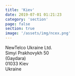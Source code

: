 ```yaml
---
title: 'Kiev'
date: 2019-07-01 01:21:23
category: 'section'
page: false
section: true
image: '/assets/img/ncex.png'
---
```


NewTelco Ukraine Ltd. <br />
Simyi Prakhovykh 50 <br />
(Gaydara) <br />
01033 Kiev <br />
Ukraine
